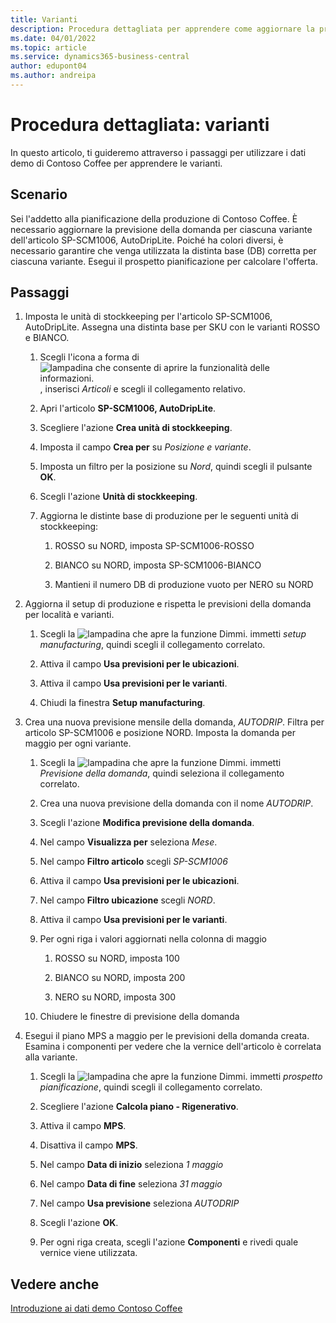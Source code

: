 ```yaml
---
title: Varianti
description: Procedura dettagliata per apprendere come aggiornare la previsione della domanda per ciascuna variante di un prodotto in Business Central.
ms.date: 04/01/2022
ms.topic: article
ms.service: dynamics365-business-central
author: edupont04
ms.author: andreipa
---
```


# Procedura dettagliata: varianti

In questo articolo, ti guideremo attraverso i passaggi per utilizzare i dati demo di Contoso Coffee per apprendere le varianti.

## Scenario

Sei l'addetto alla pianificazione della produzione di Contoso Coffee. È necessario aggiornare la previsione della domanda per ciascuna variante dell'articolo SP-SCM1006, AutoDripLite. Poiché ha colori diversi, è necessario garantire che venga utilizzata la distinta base (DB) corretta per ciascuna variante. Esegui il prospetto pianificazione per calcolare l'offerta.  

## Passaggi

1. Imposta le unità di stockkeeping per l'articolo SP-SCM1006, AutoDripLite. Assegna una distinta base per SKU con le varianti ROSSO e BIANCO.

    1. Scegli l'icona a forma di ![lampadina che consente di aprire la funzionalità delle informazioni.](../media/ui-search/search_small.png "Dimmi cosa vuoi fare") , inserisci *Articoli* e scegli il collegamento relativo.  

    2. Apri l'articolo **SP-SCM1006, AutoDripLite**.

    3. Scegliere l'azione **Crea unità di stockkeeping**.  

    4. Imposta il campo **Crea per** su *Posizione e variante*.

    5. Imposta un filtro per la posizione su *Nord*, quindi scegli il pulsante **OK**.

    6. Scegli l'azione **Unità di stockkeeping**.  

    7. Aggiorna le distinte base di produzione per le seguenti unità di stockkeeping:

        1. ROSSO su NORD, imposta SP-SCM1006-ROSSO  

        2. BIANCO su NORD, imposta SP-SCM1006-BIANCO  

        3. Mantieni il numero DB di produzione vuoto per NERO su NORD  

2. Aggiorna il setup di produzione e rispetta le previsioni della domanda per località e varianti.  

    1. Scegli la ![lampadina che apre la funzione Dimmi.](../media/ui-search/search_small.png "Dimmi cosa vuoi fare") immetti *setup manufacturing*, quindi scegli il collegamento correlato.  

    2. Attiva il campo **Usa previsioni per le ubicazioni**.

    3. Attiva il campo **Usa previsioni per le varianti**.

    4. Chiudi la finestra **Setup manufacturing**.

3. Crea una nuova previsione mensile della domanda, *AUTODRIP*. Filtra per articolo SP-SCM1006 e posizione NORD. Imposta la domanda per maggio per ogni variante. 

    1. Scegli la ![lampadina che apre la funzione Dimmi.](../media/ui-search/search_small.png "Dimmi cosa vuoi fare") immetti *Previsione della domanda*, quindi seleziona il collegamento correlato.

    2. Crea una nuova previsione della domanda con il nome *AUTODRIP*.

    3. Scegli l'azione **Modifica previsione della domanda**.

    4. Nel campo **Visualizza per** seleziona *Mese*.

    5. Nel campo **Filtro articolo** scegli *SP-SCM1006*

    6. Attiva il campo **Usa previsioni per le ubicazioni**.

    7. Nel campo **Filtro ubicazione** scegli *NORD*.

    8. Attiva il campo **Usa previsioni per le varianti**.

    9. Per ogni riga i valori aggiornati nella colonna di maggio

        1. ROSSO su NORD, imposta 100

        2. BIANCO su NORD, imposta 200

        3. NERO su NORD, imposta 300

    10. Chiudere le finestre di previsione della domanda

4. Esegui il piano MPS a maggio per le previsioni della domanda creata. Esamina i componenti per vedere che la vernice dell'articolo è correlata alla variante.

    1. Scegli la ![lampadina che apre la funzione Dimmi.](../media/ui-search/search_small.png "Informazioni sull'operazione che si desidera eseguire") immetti *prospetto pianificazione*, quindi scegli il collegamento correlato.

    2. Scegliere l'azione **Calcola piano - Rigenerativo**.

    3. Attiva il campo **MPS**.

    4. Disattiva il campo **MPS**.

    5. Nel campo **Data di inizio** seleziona *1 maggio*

    6. Nel campo **Data di fine** seleziona *31 maggio*

    7. Nel campo **Usa previsione** seleziona *AUTODRIP*

    8. Scegli l'azione **OK**.

    9. Per ogni riga creata, scegli l'azione **Componenti** e rivedi quale vernice viene utilizzata.  

## Vedere anche

[Introduzione ai dati demo Contoso Coffee](contoso-coffee-intro.md)  
